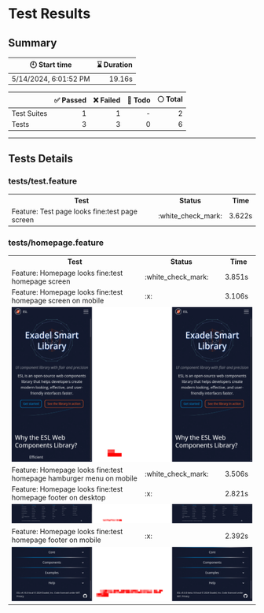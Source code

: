 # Test Results
  ## Summary
  
| :clock10: Start time | :hourglass: Duration |
| --- | ---: |
|5/14/2024, 6:01:52 PM|19.16s|

| | :white_check_mark: Passed | :x: Failed | :construction: Todo | :white_circle: Total |
| --- | ---: | ---: | ---:| ---: |
|Test Suites|1|1|-|2|
|Tests|3|3|0|6|



  ---
  ## Tests Details
  ### tests/test.feature
<table>
<tr><th>Test</th><th>Status</th><th>Time</th></tr>
<tr><td>Feature: Test page looks fine:test page screen</td><td>:white_check_mark:</td><td>3.622s</td></tr>
</table>

### tests/homepage.feature
<table>
<tr><th>Test</th><th>Status</th><th>Time</th></tr>
<tr><td>Feature: Homepage looks fine:test homepage screen</td><td>:white_check_mark:</td><td>3.851s</td></tr>
<tr><td>Feature: Homepage looks fine:test homepage screen on mobile</td><td>:x:</td><td>3.106s</td></tr>
<tr><td colspan="3"><img src="https://github.com/exadel-inc/esl/blob/diff-report/homepage-feature-feature-homepage-looks-fine-test-homepage-screen-on-mobile-1-snap-diff.png?raw=true" alt="Test Diff homepage-feature-feature-homepage-looks-fine-test-homepage-screen-on-mobile-1-snap-diff.png"/></td></tr><tr><td>Feature: Homepage looks fine:test homepage hamburger menu on mobile</td><td>:white_check_mark:</td><td>3.506s</td></tr>
<tr><td>Feature: Homepage looks fine:test homepage footer on desktop</td><td>:x:</td><td>2.821s</td></tr>
<tr><td colspan="3"><img src="https://github.com/exadel-inc/esl/blob/diff-report/homepage-feature-feature-homepage-looks-fine-test-homepage-footer-on-desktop-1-snap-diff.png?raw=true" alt="Test Diff homepage-feature-feature-homepage-looks-fine-test-homepage-footer-on-desktop-1-snap-diff.png"/></td></tr><tr><td>Feature: Homepage looks fine:test homepage footer on mobile</td><td>:x:</td><td>2.392s</td></tr>
<tr><td colspan="3"><img src="https://github.com/exadel-inc/esl/blob/diff-report/homepage-feature-feature-homepage-looks-fine-test-homepage-footer-on-mobile-1-snap-diff.png?raw=true" alt="Test Diff homepage-feature-feature-homepage-looks-fine-test-homepage-footer-on-mobile-1-snap-diff.png"/></td></tr></table>


